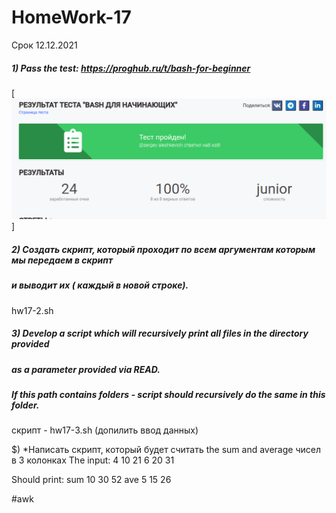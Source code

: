 # HomeWork-17
Срок 12.12.2021

##### 1) Pass the test: https://proghub.ru/t/bash-for-beginner

[![N|Solid](https://github.com/serwol2/DOS-07/blob/HW17/HW17/test-Bash-for-beginners-2021-12-08_19-37.png)]

##### 2)  Создать скрипт, который проходит по всем аргументам которым мы передаем в скрипт 
##### и выводит их ( каждый в новой строке).

hw17-2.sh 

##### 3) Develop a script which will recursively print all files in the directory provided 
##### as a parameter provided via READ.
##### If this path contains folders - script should recursively do the same in this folder.

скрипт - hw17-3.sh (допилить ввод данных)

$) *Написать скрипт, который будет считать the sum and average чисел в 3 колонках
The input:
4  10  21
6  20  31

Should print:
sum 10  30  52
ave   5    15  26  

#awk
